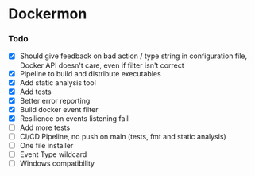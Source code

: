 # Dockermon

### Todo
- [x] Should give feedback on bad action / type string in configuration file, Docker API doesn't care, even if filter isn't correct
- [x] Pipeline to build and distribute executables
- [x] Add static analysis tool
- [x] Add tests
- [x] Better error reporting
- [x] Build docker event filter
- [x] Resilience on events listening fail
- [ ] Add more tests
- [ ] CI/CD Pipeline, no push on main (tests, fmt and static analysis)
- [ ] One file installer
- [ ] Event Type wildcard
- [ ] Windows compatibility